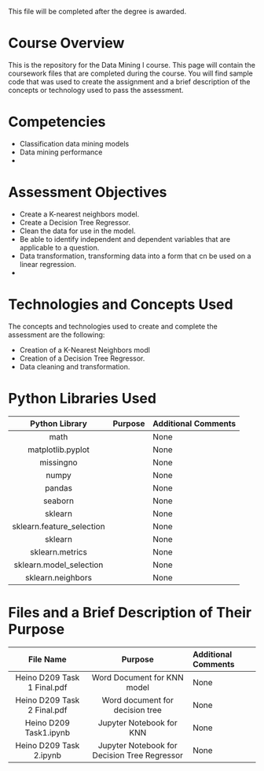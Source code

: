 This file will be completed after the degree is awarded.

# Course Overview

This is the repository for the Data Mining I course. This page will contain the coursework files that are completed during the course.  You will find sample code that was used to create the assignment and a brief description of the concepts or technology used to pass the assessment. 

# Competencies
- Classification data mining models
- Data mining performance
- 

# Assessment Objectives
- Create a K-nearest neighbors model.
- Create a Decision Tree Regressor.
- Clean the data for use in the model.
- Be able to identify independent and dependent variables that are applicable to a question.
- Data transformation, transforming data into a form that cn be used on a linear regression.
- 

# Technologies and Concepts Used
The concepts and technologies used to create and complete the assessment are the following:
- Creation of a K-Nearest Neighbors modl
- Creation of a Decision Tree Regressor.
- Data cleaning and transformation.


# Python Libraries Used
|**Python Library**|**Purpose**|**Additional Comments**|
|:-----:|:-----:|:-----|
|math|  | None |
|matplotlib.pyplot |  |None|
|missingno |   |None|
| numpy |  | None|
| pandas|  | None|
|seaborn |  | None|
|sklearn |  | None|
|sklearn.feature_selection |  | None|
|sklearn |  | None|
|sklearn.metrics|  | None|
|sklearn.model_selection |  | None|
| sklearn.neighbors |  | None|


# Files and a Brief Description of Their Purpose

|**File Name**|**Purpose**|**Additional Comments**|
|:-----:|:-----:|:-----|
| Heino D209 Task 1 Final.pdf | Word Document for KNN model | None |
| Heino D209 Task 2 Final.pdf| Word document for decision tree| None |
|Heino D209 Task1.ipynb| Jupyter Notebook for KNN | None |
| Heino D209 Task 2.ipynb| Jupyter Notebook for Decision Tree Regressor| None |
